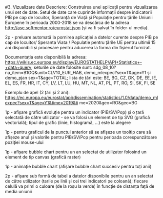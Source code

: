#3. Vizualizare date
Descriere: Construirea unei aplicații pentru vizualizarea unui set de date. Setul de date care cuprinde informații despre indicatorii PIB pe cap de locuitor, Speranță de Viață și Populație pentru țările Uniunii Europene în perioada 2000-2018 se va descărca de la adresa http://ase.softmentor.ro/eurostat.json (și va fi salvat în folder-ul media).

2p - preluare automată la pornirea aplicației a datelor curente despre PIB pe cap de locuitor/ Speranta Viata / Populatie pentru țările UE pentru ultimii 15 ani disponibili și procesare pentru aducerea la forma din fișierul furnizat.

Documentația este disponibilă la adresa: https://wikis.ec.europa.eu/display/EUROSTATHELP/API+Statistics+-+data+query; seturile de date folosite sunt: sdg_08_10?na_item=B1GQ&unit=CLV10_EUR_HAB, demo_mlexpec?sex=T&age=Y1 și demo_pjan sex=T&age=TOTAL; lista de țări este: BE, BG, CZ, DK, DE, EE, IE, EL, ES, FR, HR, IT, CY, LV, LT, LU, HU, MT, NL, AT, PL, PT, RO, SI, SK, FI, SE

Exemplu de apel (2 țări și 2 ani): https://ec.europa.eu/eurostat/api/dissemination/statistics/1.0/data/demo_mlexpec?sex=T&age=Y1&time=2019&ti
me=2020&geo=RO&geo=BG

1p - afișare grafică evoluție pentru un indicator (PIB/SV/Pop) și o țară selectată de către utilizator - se va folosi un element de tip SVG (grafică vectorială); tipul de grafic (linie, histogramă, …) este la alegere

1p - pentru graficul de la punctul anterior să se afișeze un tooltip care să afișeze anul și valorile pentru PIB/SV/Pop pentru perioada corespunzătoare poziției mouse-ului

1p - afișare bubble chart pentru un an selectat de utilizator folosind un element de tip canvas (grafică raster)

1p - animație bubble chart (afișare bubble chart succesiv pentru toți anii)

2p - afișare sub formă de tabel a datelor disponibile pentru un an selectat de către utilizator (tarile pe linii și cei trei indicatori pe coloană); fiecare celulă va primi o culoare (de la roșu la verde) în funcție de distanța față de media uniunii
